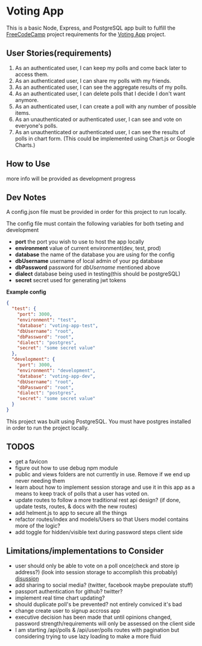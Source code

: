 # Voting App
This is a basic Node, Express, and PostgreSQL app built to fulfill the [FreeCodeCamp](https://www.freecodecamp.com) project requirements for the [Voting App](https://www.freecodecamp.com/challenges/build-a-voting-app) project.

## User Stories(requirements)
1. As an authenticated user, I can keep my polls and come back later to access them.
2. As an authenticated user, I can share my polls with my friends.
3. As an authenticated user, I can see the aggregate results of my polls.
4. As an authenticated user, I can delete polls that I decide I don't want anymore.
5. As an authenticated user, I can create a poll with any number of possible items.
6. As an unauthenticated or authenticated user, I can see and vote on everyone's polls.
7. As an unauthenticated or authenticated user, I can see the results of polls in chart form. (This could be implemented using Chart.js or Google Charts.)

## How to Use
more info will be provided as development progress

## Dev Notes
A config.json file must be provided in order for this project to run locally. 

The config file must contain the following variables for both tseting and development
* **port** the port you wish to use to host the app locally
* **environment** value of current environment(dev, test, prod)
* **database** the name of the database you are using for the config
* **dbUsername** username of local admin of your pg database
* **dbPassword** password for *dbUsername* mentioned above
* **dialect** database being used in testing(this should be postgreSQL)
* **secret** secret used for generating jwt tokens

**Example config**
```json
{
  "test": {
    "port": 3000,
    "environment": "test",
    "database": "voting-app-test",
    "dbUsername": "root",
    "dbPassword": "root",
    "dialect": "postgres",
    "secret": "some secret value"
  },
  "development": {
    "port": 3000,
    "environment": "development",
    "database": "voting-app-dev",
    "dbUsername": "root",
    "dbPassword": "root",
    "dialect": "postgres",
    "secret": "some secret value"
  }
}
```

This project was built using PostgreSQL. You must have postgres installed in order to run the project locally. 

## TODOS
* get a favicon
* figure out how to use debug npm module
* public and views folders are not currently in use. Remove if we end up never needing them
* learn about how to implement session storage and use it in this app as a means to keep track of polls that a user has voted on.
* update routes to follow a more traditional rest api design? (if done, update tests, routes, & docs with the new routes)
* add helment.js to app to secure all the things
* refactor routes/index and models/Users so that Users model contains more of the logic?
* add toggle for hidden/visible text during password steps client side

## Limitations/implementations to Consider
* user should only be able to vote on a poll once(check and store ip address?) (look into session storage to accomplish this probably) [disussion](https://forum.freecodecamp.org/t/voting-app-preventing-non-logged-in-users-from-voting-twice/35489/2)
* add sharing to social media? (twitter, facebook maybe prepoulate stuff)
* passport authentication for github? twitter? 
* implement real time chart updating?
* should duplicate poll's be prevented? not entirely conviced it's bad
* change create user to signup accross app
* executive decision has been made that until opinions changed, password strength/requirements will only be assessed on the client side
* I am starting /api/polls & /api/user/polls routes with pagination but considering trying to use lazy loading to make a more fluid